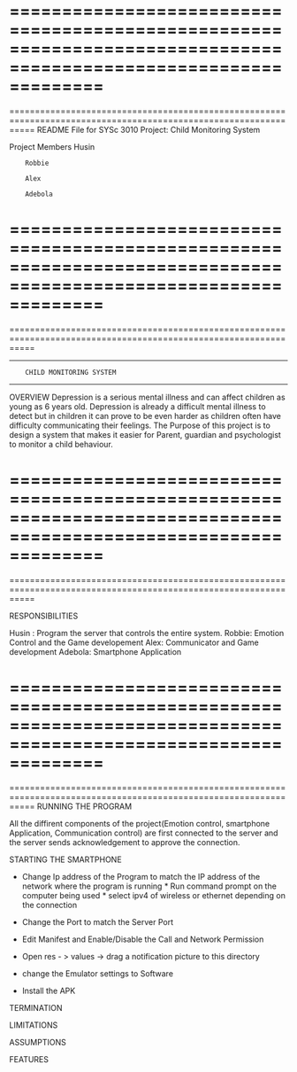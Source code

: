 =================================================================================================================
=================================================================================================================
=================================================================================================================
README File for SYSc 3010 Project: Child Monitoring System

Project Members
        Husin
	
        Robbie
	
        Alex
	
        Adebola

=================================================================================================================
=================================================================================================================
=================================================================================================================

______________________________________________
        CHILD MONITORING SYSTEM             
______________________________________________
OVERVIEW
Depression is a serious mental illness and can affect children as young as 6 years old. 
Depression is already a difficult mental illness to detect but in children it can prove 
to be even harder as children often have difficulty communicating their feelings.
The Purpose of this project is to design a system that makes it easier for Parent, guardian
and psychologist to monitor a child behaviour.

=================================================================================================================
=================================================================================================================
=================================================================================================================

RESPONSIBILITIES

Husin : Program the server that controls the entire system. 
Robbie: Emotion Control and the Game developement
Alex:   Communicator and Game development
Adebola: Smartphone Application

=================================================================================================================
=================================================================================================================
=================================================================================================================
RUNNING THE PROGRAM

All the diffirent components of the project(Emotion control, smartphone Application, Communication control) are first
connected to the server and the server sends acknowledgement to approve the connection.

STARTING THE SMARTPHONE

* Change Ip address of the Program to match the IP address of the network where the program is running
      *  Run command prompt on the computer being used
            * select ipv4 of wireless or ethernet depending on the connection
	    
* Change the Port to match the Server Port

*  Edit Manifest and Enable/Disable the Call and Network Permission

*  Open res - > values -> drag a notification picture to this directory

* change the Emulator settings to Software 

* Install the APK

TERMINATION

LIMITATIONS

ASSUMPTIONS

FEATURES


